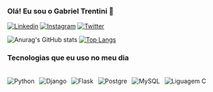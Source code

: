 ### Olá! Eu sou o Gabriel Trentini 🤙

[![Linkedin](https://img.shields.io/badge/LinkedIn-0077B5?style=for-the-badge&logo=linkedin&logoColor=white)](https://www.linkedin.com/in/gabriel-trentini-40494712a/)
[![Instagram](https://img.shields.io/badge/Instagram-E4405F?style=for-the-badge&logo=instagram&logoColor=white)](https://www.instagram.com/gabriel_tren/)
[![Twitter](https://img.shields.io/badge/Twitter-1DA1F2?style=for-the-badge&logo=twitter&logoColor=white)](https://twitter.com/GabrielTren1998)

  
  ![Anurag's GitHub stats](https://github-readme-stats.vercel.app/api?username=gabrieltren&count_private=true&theme=radical)
  [![Top Langs](https://github-readme-stats.vercel.app/api/top-langs/?username=gabrieltren&layout=compact&langs_count=6&theme=dracula)](https://github.com/anuraghazra/github-readme-stats&theme=radical)
  

  
### Tecnologias que eu uso no meu dia

<div style="display: inline-block">
</br>
<img align="center" alt="Python" src="https://img.shields.io/badge/Python-3776AB?style=for-the-badge&logo=python&logoColor=white">
&ensp;<img align="center" alt="Django" src="https://img.shields.io/badge/Django-092E20?style=for-the-badge&logo=django&logoColor=white"> 
&ensp;<img align="center" alt="Flask" src="https://img.shields.io/badge/Flask-000000?style=for-the-badge&logo=flask&logoColor=white">
&ensp;<img align="center" alt="Postgre" src="https://img.shields.io/badge/PostgreSQL-316192?style=for-the-badge&logo=postgresql&logoColor=white">
&ensp;<img align="center" alt="MySQL" src="https://img.shields.io/badge/MySQL-00000F?style=for-the-badge&logo=mysql&logoColor=white">
&ensp;<img align="center" alt="Liguagem C" src="https://img.shields.io/badge/C-00599C?style=for-the-badge&logo=c&logoColor=white">
</div>
</br>

</br>


